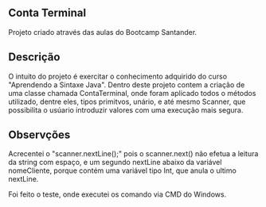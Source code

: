 ## Conta Terminal

Projeto criado através das aulas do Bootcamp Santander.

## Descrição

O intuito do projeto é exercitar o conhecimento adquirido do curso "Aprendendo a Sintaxe Java".
Dentro deste projeto contem a criação de uma classe chamada ContaTerminal, onde foram aplicado todos o métodos utilizado, dentre eles, tipos primitvos, unário, e até mesmo Scanner, que possibilita o usúario introduzir valores com uma execução mais segura.

## Observções

Acrecentei o "scanner.nextLine();" pois o scanner.next() não efetua a leitura da string com espaço, e um segundo nextLine abaixo da variável nomeCliente, porque contém uma variável tipo Int, que anula o ultimo nextLine.

Foi feito o teste, onde executei os comando via CMD do Windows.
